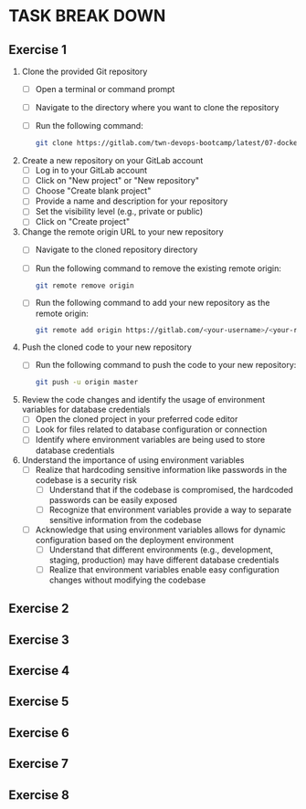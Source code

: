 # TASK BREAK DOWN

## Exercise 1

1. Clone the provided Git repository
   - [ ] Open a terminal or command prompt
   - [ ] Navigate to the directory where you want to clone the repository
   - [ ] Run the following command:

     ```bash
     git clone https://gitlab.com/twn-devops-bootcamp/latest/07-docker/docker-exercises.git
     ```

2. Create a new repository on your GitLab account
   - [ ] Log in to your GitLab account
   - [ ] Click on "New project" or "New repository"
   - [ ] Choose "Create blank project"
   - [ ] Provide a name and description for your repository
   - [ ] Set the visibility level (e.g., private or public)
   - [ ] Click on "Create project"

3. Change the remote origin URL to your new repository
   - [ ] Navigate to the cloned repository directory
   - [ ] Run the following command to remove the existing remote origin:

     ```bash
     git remote remove origin
     ```

   - [ ] Run the following command to add your new repository as the remote origin:

     ```bash
     git remote add origin https://gitlab.com/<your-username>/<your-repo-name>.git
     ```

4. Push the cloned code to your new repository
   - [ ] Run the following command to push the code to your new repository:

     ```bash
     git push -u origin master
     ```

5. Review the code changes and identify the usage of environment variables for database credentials
   - [ ] Open the cloned project in your preferred code editor
   - [ ] Look for files related to database configuration or connection
   - [ ] Identify where environment variables are being used to store database credentials

6. Understand the importance of using environment variables
   - [ ] Realize that hardcoding sensitive information like passwords in the codebase is a security risk
     - [ ] Understand that if the codebase is compromised, the hardcoded passwords can be easily exposed
     - [ ] Recognize that environment variables provide a way to separate sensitive information from the codebase
   - [ ] Acknowledge that using environment variables allows for dynamic configuration based on the deployment environment
     - [ ] Understand that different environments (e.g., development, staging, production) may have different database credentials
     - [ ] Realize that environment variables enable easy configuration changes without modifying the codebase

## Exercise 2

## Exercise 3

## Exercise 4

## Exercise 5

## Exercise 6

## Exercise 7

## Exercise 8
